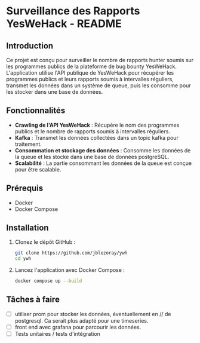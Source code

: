 # Surveillance des Rapports YesWeHack - README

## Introduction

Ce projet est conçu pour surveiller le nombre de rapports hunter soumis sur les programmes publics de la plateforme de bug bounty YesWeHack. L'application utilise l'API publique de YesWeHack pour récupérer les programmes publics et leurs rapports soumis à intervalles réguliers, transmet les données dans un système de queue, puis les consomme pour les stocker dans une base de données.

## Fonctionnalités

- **Crawling de l'API YesWeHack** : Récupère le nom des programmes publics et le nombre de rapports soumis à intervalles réguliers.
- **Kafka** : Transmet les données collectées dans un topic kafka pour traitement.
- **Consommation et stockage des données** : Consomme les données de la queue et les stocke dans une base de données postgreSQL.
- **Scalabilité** : La partie consommant les données de la queue est conçue pour être scalable.

## Prérequis

- Docker
- Docker Compose

## Installation

1. Clonez le dépôt GitHub :

   ```bash
   git clone https://github.com/jblezoray/ywh
   cd ywh
   ```

2. Lancez l'application avec Docker Compose :
   ```bash
   docker compose up --build
   ```

## Tâches à faire

- [ ] utiliser prom pour stocker les données, éventuellement en // de postgresql.  Ca serait plus adapté pour une timeseries. 
- [ ] front end avec grafana pour parcourir les données.
- [ ] Tests unitaires /  tests d'intégration
